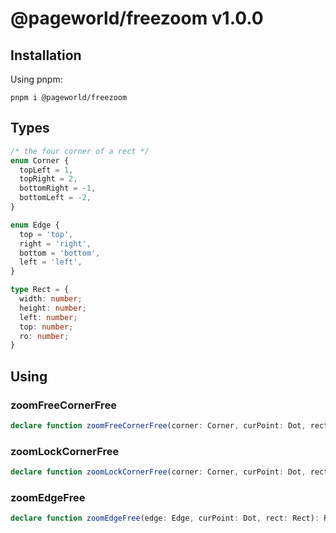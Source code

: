 # @pageworld/freezoom v1.0.0

## Installation

Using pnpm:

```shell
pnpm i @pageworld/freezoom
```

## Types

```ts
/* the four corner of a rect */
enum Corner {
  topLeft = 1,
  topRight = 2,
  bottomRight = -1,
  bottomLeft = -2,
}

enum Edge {
  top = 'top',
  right = 'right',
  bottom = 'bottom',
  left = 'left',
}

type Rect = {
  width: number;
  height: number;
  left: number;
  top: number;
  ro: number;
}
```

## Using

### zoomFreeCornerFree

```ts
declare function zoomFreeCornerFree(corner: Corner, curPoint: Dot, rect: Rect): Rect;
```

### zoomLockCornerFree

```ts
declare function zoomLockCornerFree(corner: Corner, curPoint: Dot, rect: Rect): Rect;
```
### zoomEdgeFree

```ts
declare function zoomEdgeFree(edge: Edge, curPoint: Dot, rect: Rect): Rect;
```
